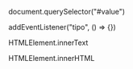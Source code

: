 document.querySelector("#value")

<!-- Devuelve el primer elemento del documento (utilizando un recorrido primero en profundidad pre ordenado de los nodos del documento) que coincida con el grupo especificado de selectores. -->

addEventListener("tipo", () => {})

<!-- Registra un evento a un objeto en específico. El ObJeto especifico puede ser un simple elemento en un archivo, el mismo  documento , una ventana o un  XMLHttpRequest. -->

HTMLElement.innerText

<!-- Cambiar texto de un elemento -->

HTMLElement.innerHTML

<!-- Agregar html a un elemento -->

